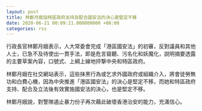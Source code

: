 ```yaml
---
layout: post
title: 林鄭月娥指特區政府支持及配合國安法的決心是堅定不移
date: 2020-06-21 00:09:11.000000000 +08:00
categories: rss
---
```


行政長官林鄭月娥表示，人大常委會完成「港區國安法」的初審，反對議員和其他人士，已急不及待使出一貫手法，即是危言聳聽、污名化和妖魔化，説明摘要透露的主要草案內容，口號式、上綱上線地抨撃中央和特區政府。

林鄭月娥在社交網站表示，這些抹黑行為或乞求外國政府或組織介入，將會徒勞無功和白費心機，因為中央推進「港區國安法」的決心是堅定不移，而她和特區政府支持、配合及立法後有效實施國安法的決心，也是堅定不移。

林鄭月娥說，對警隊遏止暴力份子再次藉此破壞香港治安的能力，充滿信心。
